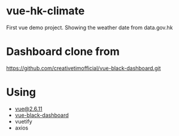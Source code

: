 # vue-hk-climate
First vue demo project. Showing the weather date from data.gov.hk

# Dashboard clone from
https://github.com/creativetimofficial/vue-black-dashboard.git  


# Using
* vue@2.6.11
* [vue-black-dashboard](https://github.com/creativetimofficial/vue-black-dashboard.git)
* vuetify
* axios

